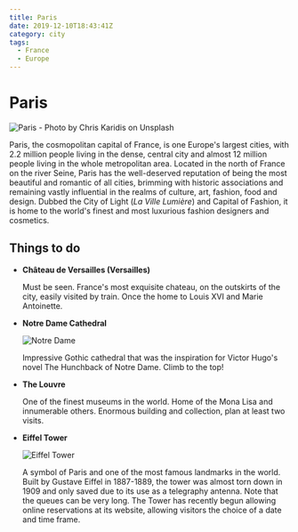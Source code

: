 ```yaml
---
title: Paris
date: 2019-12-10T18:43:41Z
category: city
tags:
  - France
  - Europe
---
```


# Paris <WishWidget country="FR" city="Paris" picture="https://images.unsplash.com/photo-1500039436846-25ae2f11882e?ixlib=rb-1.2.1&ixid=eyJhcHBfaWQiOjEyMDd9&auto=format&fit=crop&w=1189&q=80"></WishWidget>

![Paris - Photo by Chris Karidis on Unsplash](https://images.unsplash.com/photo-1500039436846-25ae2f11882e?ixlib=rb-1.2.1&ixid=eyJhcHBfaWQiOjEyMDd9&auto=format&fit=crop&w=1189&q=80)

Paris, the cosmopolitan capital of France, is one Europe's largest cities, with 2.2 million people living in the dense, central city and almost 12 million people living in the whole metropolitan area. Located in the north of France on the river Seine, Paris has the well-deserved reputation of being the most beautiful and romantic of all cities, brimming with historic associations and remaining vastly influential in the realms of culture, art, fashion, food and design. Dubbed the City of Light (_La Ville Lumière_) and Capital of Fashion, it is home to the world's finest and most luxurious fashion designers and cosmetics.

## Things to do

- **Château de Versailles (Versailles)** <WishWidget country="FR" city="Paris" activity="Vesailles" post="/travel/france/paris/#things-to-do"></WishWidget>

	Must be seen. France's most exquisite chateau, on the outskirts of the city, easily visited by train. Once the home to Louis XVI and Marie Antoinette.

- **Notre Dame Cathedral** <WishWidget country="FR" city="Paris" activity="Notre Dame" post="/travel/france/paris/#things-to-do" picture="https://images.unsplash.com/photo-1576653764709-7d175299e6d9?ixlib=rb-1.2.1&ixid=eyJhcHBfaWQiOjEyMDd9&auto=format&fit=crop&w=500&q=60"></WishWidget>

	![Notre Dame](https://images.unsplash.com/photo-1576653764709-7d175299e6d9?ixlib=rb-1.2.1&ixid=eyJhcHBfaWQiOjEyMDd9&auto=format&fit=crop&w=500&q=60)

	Impressive Gothic cathedral that was the inspiration for Victor Hugo's novel The Hunchback of Notre Dame. Climb to the top!

- **The Louvre** <WishWidget country="FR" city="Paris" activity="Louvre"></WishWidget>

	One of the finest museums in the world. Home of the Mona Lisa and innumerable others. Enormous building and collection, plan at least two visits.

- **Eiffel Tower** <WishWidget country="FR" city="Paris" activity="Eiffel" picture="https://images.unsplash.com/photo-1565881606991-789a8dff9dbb?ixlib=rb-1.2.1&ixid=eyJhcHBfaWQiOjEyMDd9&auto=format&fit=crop&w=500&q=60" post="/travel/france/paris/#things-to-do"></WishWidget>

	![Eiffel Tower](https://images.unsplash.com/photo-1565881606991-789a8dff9dbb?ixlib=rb-1.2.1&ixid=eyJhcHBfaWQiOjEyMDd9&auto=format&fit=crop&w=500&q=60)

	A symbol of Paris and one of the most famous landmarks in the world. Built by Gustave Eiffel in 1887-1889, the tower was almost torn down in 1909 and only saved due to its use as a telegraphy antenna. Note that the queues can be very long. The Tower has recently begun allowing online reservations at its website, allowing visitors the choice of a date and time frame.
